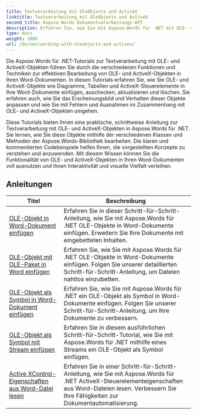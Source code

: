 ```yaml
---
title: Textverarbeitung mit OleObjects und ActiveX
linktitle: Textverarbeitung mit OleObjects und ActiveX
second_title: Aspose.Words Dokumentverarbeitungs-API
description: Erfahren Sie, wie Sie mit Aspose.Words für .NET mit OLE- und ActiveX-Objekten in Word-Dokumenten arbeiten. Detaillierte Tutorials mit Codebeispielen.
type: docs
weight: 1080
url: /de/net/working-with-oleobjects-and-activex/
---
```


Die Aspose.Words für .NET-Tutorials zur Textverarbeitung mit OLE- und ActiveX-Objekten führen Sie durch die verschiedenen Funktionen und Techniken zur effektiven Bearbeitung von OLE- und ActiveX-Objekten in Ihren Word-Dokumenten. In diesen Tutorials erfahren Sie, wie Sie OLE- und ActiveX-Objekte wie Diagramme, Tabellen und ActiveX-Steuerelemente in Ihre Word-Dokumente einfügen, auschecken, aktualisieren und löschen. Sie erfahren auch, wie Sie das Erscheinungsbild und Verhalten dieser Objekte anpassen und wie Sie mit Fehlern und Ausnahmen im Zusammenhang mit OLE- und ActiveX-Objekten umgehen.

Diese Tutorials bieten Ihnen eine praktische, schrittweise Anleitung zur Textverarbeitung mit OLE- und ActiveX-Objekten in Aspose.Words für .NET. Sie lernen, wie Sie diese Objekte mithilfe der verschiedenen Klassen und Methoden der Aspose.Words-Bibliothek bearbeiten. Die klaren und kommentierten Codebeispiele helfen Ihnen, die vorgestellten Konzepte zu verstehen und anzuwenden. Mit diesem Wissen können Sie die Funktionalität von OLE- und ActiveX-Objekten in Ihren Word-Dokumenten voll ausnutzen und ihnen Interaktivität und visuelle Vielfalt verleihen.

 ## Anleitungen
| Titel | Beschreibung |
| --- | --- |
| [OLE-Objekt in Word-Dokument einfügen](./insert-ole-object/) | Erfahren Sie in dieser Schritt-für-Schritt-Anleitung, wie Sie mit Aspose.Words für .NET OLE-Objekte in Word-Dokumente einfügen. Erweitern Sie Ihre Dokumente mit eingebetteten Inhalten. |
| [OLE-Objekt mit OLE-Paket in Word einfügen](./insert-ole-object-with-ole-package/) | Erfahren Sie, wie Sie mit Aspose.Words für .NET OLE-Objekte in Word-Dokumente einfügen. Folgen Sie unserer detaillierten Schritt-für-Schritt-Anleitung, um Dateien nahtlos einzubetten. |
| [OLE-Objekt als Symbol in Word-Dokument einfügen](./insert-ole-object-as-icon/) | Erfahren Sie, wie Sie mit Aspose.Words für .NET ein OLE-Objekt als Symbol in Word-Dokumente einfügen. Folgen Sie unserer Schritt-für-Schritt-Anleitung, um Ihre Dokumente zu verbessern. |
| [OLE-Objekt als Symbol mit Stream einfügen](./insert-ole-object-as-icon-using-stream/) | Erfahren Sie in diesem ausführlichen Schritt-für-Schritt-Tutorial, wie Sie mit Aspose.Words für .NET mithilfe eines Streams ein OLE-Objekt als Symbol einfügen. |
| [Active XControl-Eigenschaften aus Word-Datei lesen](./read-active-xcontrol-properties/) | Erfahren Sie in einer Schritt-für-Schritt-Anleitung, wie Sie mit Aspose.Words für .NET ActiveX-Steuerelementeigenschaften aus Word-Dateien lesen. Verbessern Sie Ihre Fähigkeiten zur Dokumentautomatisierung. |